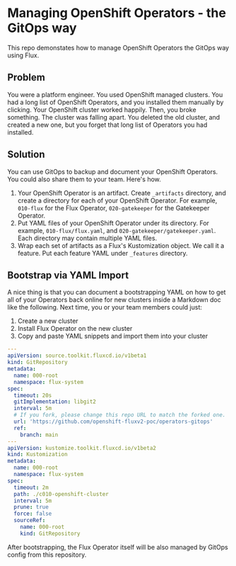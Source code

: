 # Managing OpenShift Operators - the GitOps way

This repo demonstates how to manage OpenShift Operators the GitOps way using Flux.

## Problem

You were a platform engineer. You used OpenShift managed clusters. You had a long list of OpenShift Operators, and you installed them manually by clicking. Your OpenShift cluster worked happily. Then, you broke something. The cluster was falling apart. You deleted the old cluster, and created a new one, but you forget that long list of Operators you had installed.

## Solution

You can use GitOps to backup and document your OpenShift Operators. You could also share them to your team. Here's how.

  1. Your OpenShift Operator is an artifact. Create `_artifacts` directory, and create a directory for each of your OpenShift Operator. For example, `010-flux` for the Flux Operator, `020-gatekeeper` for the Gatekeeper Operator.
  2. Put YAML files of your OpenShift Operator under its directory. For example, `010-flux/flux.yaml`, and `020-gatekeeper/gatekeeper.yaml`. Each directory may contain multiple YAML files.
  3. Wrap each set of artifacts as a Flux's Kustomization object. We call it a feature. Put each feature YAML under `_features` directory.

## Bootstrap via YAML Import

A nice thing is that you can document a bootstrapping YAML on how to get all of your Operators back online for new clusters inside a Markdown doc like the following. Next time, you or your team members could just:

  1. Create a new cluster
  2. Install Flux Operator on the new cluster
  3. Copy and paste YAML snippets and import them into your cluster
  
```yaml
---
apiVersion: source.toolkit.fluxcd.io/v1beta1
kind: GitRepository
metadata:
  name: 000-root
  namespace: flux-system
spec:
  timeout: 20s
  gitImplementation: libgit2
  interval: 5m
  # If you fork, please change this repo URL to match the forked one.
  url: 'https://github.com/openshift-fluxv2-poc/operators-gitops'
  ref:
    branch: main
---
apiVersion: kustomize.toolkit.fluxcd.io/v1beta2
kind: Kustomization
metadata:
  name: 000-root
  namespace: flux-system
spec:
  timeout: 2m
  path: ./c010-openshift-cluster
  interval: 5m
  prune: true
  force: false
  sourceRef:
    name: 000-root
    kind: GitRepository
```

After bootstrapping, the Flux Operator itself will be also managed by GitOps config from this repository.